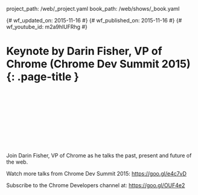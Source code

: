 project_path: /web/_project.yaml book_path: /web/shows/_book.yaml

{# wf_updated_on: 2015-11-16 #} {# wf_published_on: 2015-11-16 #} {# wf_youtube_id: m2a9hlUFRhg #}

# Keynote by Darin Fisher, VP of Chrome (Chrome Dev Summit 2015) {: .page-title }

<div class="video-wrapper">
  <iframe class="devsite-embedded-youtube-video" data-video-id="m2a9hlUFRhg"
          data-autohide="1" data-showinfo="0" frameborder="0" allowfullscreen>
  </iframe>
</div>

Join Darin Fisher, VP of Chrome as he talks the past, present and future of the web.

Watch more talks from Chrome Dev Summit 2015: https://goo.gl/e4c7vD

Subscribe to the Chrome Developers channel at: https://goo.gl/OUF4e2